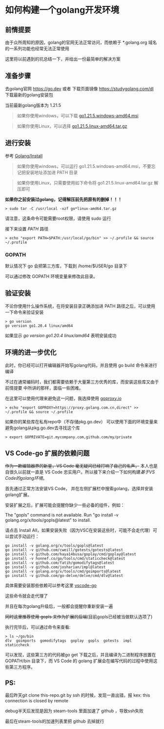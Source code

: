 # 如何构建一个golang开发环境

## 前情提要

由于众所周知的原因，golang的官网无法正常访问，而依赖于 *.golang.org 域名的一系列功能也经常无法正常使用

这里将以前遇到的坑总结一下，并给出一份最简单的解决方案

## 准备步骤

去golang官网 https://go.dev 或者 下载页面镜像 https://studygolang.com/dl 下载最新的golang安装包

当前最新golang版本为 1.21.5

> 如果你使用windows，可以下载 [go1.21.5.windows-amd64.msi](https://studygolang.com/dl/golang/go1.21.5.windows-amd64.msi)

> 如果你使用Linux，可以选择 [go1.21.5.linux-amd64.tar.gz](https://studygolang.com/dl/golang/go1.21.5.linux-amd64.tar.gz)

## 进行安装

参考 [Golang/Install](https://docs.studygolang.com/doc/install)

> 如果你使用windows，可以运行 go1.21.5.windows-amd64.msi，不要忘记把安装地址添加进 PATH 目录

> 如果你使用Linux，只需要使用如下命令将 go1.21.5.linux-amd64.tar.gz 解压即可

**如果你之前安装过golang，记得解压前先把原有的删掉！！！**

```
> sudo tar -C /usr/local -xzf go*linux-amd64.tar.gz
```

请注意，这条命令可能需要root权限，请使用 sudo 运行

接下来设置 *PATH* 路径

```
> echo "export PATH=$PATH:/usr/local/go/bin" >> ~/.profile && source ~/.profile
```

### GOPATH

默认情况下 go 会把第三方库，下载到 /home/$USER/go 目录下

可以通过修改 GOPATH 环境变量来修改此目录。

## 验证安装

不论你使用什么操作系统，在将安装目录正确添加进 PATH 路径之后，可以使用一下命令来验证安装

```
> go version
go version go1.20.4 linux/amd64
```

如果显示 *go version go1.20.4 linux/amd64* 表明安装成功

## 环境的进一步优化

此时，你已经可以打开编辑器开始写golang代码，并且使用 go build 命令来进行编译

不过在通常编码时，我们都需要依赖于大量第三方优秀的库，而安装这些库又由于 前情提要 中所讲的那样，面临一些困难。

在这里可以使用代理来避免这一问题，我选择使用 [goproxy.io](https://goproxy.io)

```
> echo "export GOPROXY=https://proxy.golang.com.cn,direct" >> ~/.profile && source ~/.profile
```

如果你的某些库在私有repo中（不存储pkg.go.dev）
可以使用下面的环境变量来避免golang从pkg.go.dev去寻找这个库

```
> export GOPRIVATE=git.mycompany.com,github.com/my/private
```

## VS Code-go 扩展的依赖问题

~~作为一款编辑器界的新星，VS Code 毫无疑问已经打响了自己的名声，~~ 本人也是自很久以前就一直是 VS Code 忠实用户。所以接下来介绍一下如何构建*基于VS Code的golang环境*。

首先通过正常方法安装VS Code， 并在左侧扩展栏中搜索golang，选择并安装golang扩展。

安装扩展之后，扩展可能会提醒你缺少一些必备的组件，例如：

The "gopls" command is not available. Run "go install -v golang.org/x/tools/gopls@latest" to install.

请点击 Install All，如果安装失败（因为VSC在安装这些时，可能不会走代理）可以尝试手动运行：

```
go install -v golang.org/x/tools/gopls@latest
go install -v github.com/cweill/gotests/gotests@latest
go install -v github.com/haya14busa/goplay/cmd/goplay@latest
go install -v honnef.co/go/tools/cmd/staticcheck@latest
go install -v github.com/fatih/gomodifytags@latest
go install -v github.com/josharian/impl@latest
go install -v golang.org/x/tools/cmd/goimports@latest
go install -v github.com/go-delve/delve/cmd/dlv@latest
```

具体需要安装那些依赖可以参考这里 [vscode-go](https://github.com/golang/vscode-go/blob/master/extension/tools/allTools.ts.in)

这些命令就会走代理了

并且在每次golang升级后，一般都会提醒你重新安装一遍

~~同时这里推荐使用 gopls 来作为扩展的后端~~(目前gopls已经被当做默认选项了)

执行完毕后，可以通过命令来查看:

```
> ls ~/go/bin
dlv  goimports  gomodifytags  goplay  gopls  gotests  impl  staticcheck
```

可以发现，这些第三方的代码被go get 下载之后，并且编译为二进制程序放置在 GOPATH/bin 目录下，而 VS Code 的 golang 扩展会在编写代码的过程中使用这些第三方程序。

## PS:

最后昨天git clone this-repo.git by ssh 的时候，发现一直出错，报 kex: this connection is closed by remote

debug半天后发现是因为 steam-tools 里面加速了 github ，导致ssh失败

最后在steam-tools的加速列表里把 github 去掉就行
